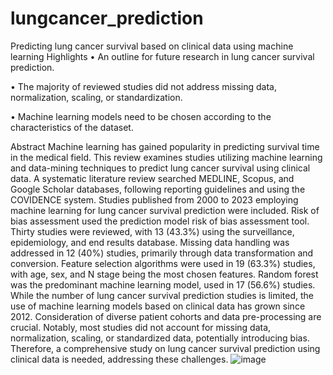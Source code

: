 # lungcancer_prediction
Predicting lung cancer survival based on clinical data using machine learning
Highlights
•
An outline for future research in lung cancer survival prediction.

•
The majority of reviewed studies did not address missing data, normalization, scaling, or standardization.

•
Machine learning models need to be chosen according to the characteristics of the dataset.


Abstract
Machine learning has gained popularity in predicting survival time in the medical field. This review examines studies utilizing machine learning and data-mining techniques to predict lung cancer survival using clinical data. A systematic literature review searched MEDLINE, Scopus, and Google Scholar databases, following reporting guidelines and using the COVIDENCE system. Studies published from 2000 to 2023 employing machine learning for lung cancer survival prediction were included. Risk of bias assessment used the prediction model risk of bias assessment tool. Thirty studies were reviewed, with 13 (43.3%) using the surveillance, epidemiology, and end results database. Missing data handling was addressed in 12 (40%) studies, primarily through data transformation and conversion. Feature selection algorithms were used in 19 (63.3%) studies, with age, sex, and N stage being the most chosen features. Random forest was the predominant machine learning model, used in 17 (56.6%) studies. While the number of lung cancer survival prediction studies is limited, the use of machine learning models based on clinical data has grown since 2012. Consideration of diverse patient cohorts and data pre-processing are crucial. Notably, most studies did not account for missing data, normalization, scaling, or standardized data, potentially introducing bias. Therefore, a comprehensive study on lung cancer survival prediction using clinical data is needed, addressing these challenges.
![image](https://github.com/Jagadee-sh/lungcancer_prediction/assets/170639174/fc62ab21-f839-4a09-8fc3-1e2b5565eb8a)
